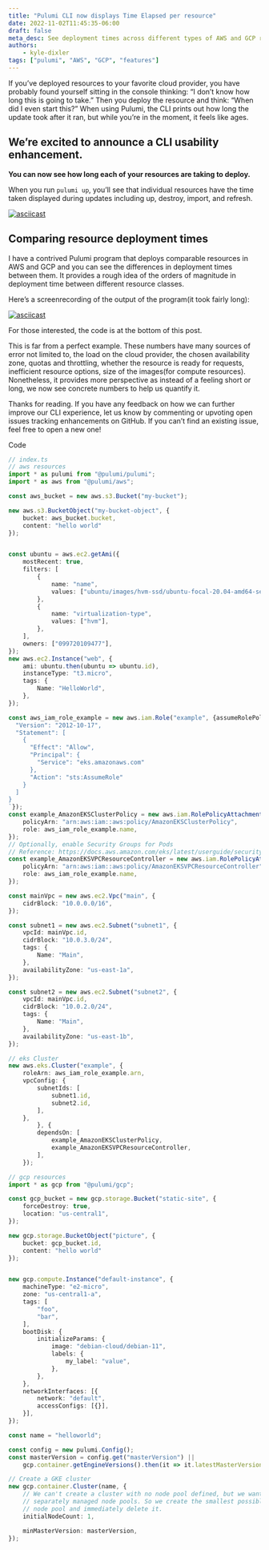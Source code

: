 ```yaml
---
title: "Pulumi CLI now displays Time Elapsed per resource"
date: 2022-11-02T11:45:35-06:00
draft: false
meta_desc: See deployment times across different types of AWS and GCP resources.
authors:
    - kyle-dixler
tags: ["pulumi", "AWS", "GCP", "features"]
---
```


If you’ve deployed resources to your favorite cloud provider, you have probably found yourself sitting in the console thinking: “I don’t know how long this is going to take.” Then you deploy the resource and think: “When did I even start this?” When using Pulumi, the CLI prints out how long the update took after it ran, but while you’re in the moment, it feels like ages.

## We’re excited to announce a CLI usability enhancement.

**You can now see how long each of your resources are taking to deploy.**

When you run `pulumi up`, you’ll see that individual resources have the time taken displayed during updates including up, destroy, import, and refresh.

[![asciicast](https://asciinema.org/a/5Qf4oLoYOWvUHUMUXcPjHvXxL.svg)](https://asciinema.org/a/5Qf4oLoYOWvUHUMUXcPjHvXxL)

## Comparing resource deployment times

I have a contrived Pulumi program that deploys comparable resources in AWS and GCP and you can see the differences in deployment times between them. It provides a rough idea of the orders of magnitude in deployment time between different resource classes.

Here’s a screenrecording of the output of the program(it took fairly long):

[![asciicast](https://asciinema.org/a/8ZZe6iegHnahrPt8PpXSJtEnr.svg)](https://asciinema.org/a/8ZZe6iegHnahrPt8PpXSJtEnr)

For those interested, the code is at the bottom of this post.

This is far from a perfect example. These numbers have many sources of error not limited to, the load on the cloud provider, the chosen availability zone, quotas and throttling, whether the resource is ready for requests, inefficient resource options, size of the images(for compute resources). Nonetheless, it provides more perspective as instead of a feeling short or long, we now see concrete numbers to help us quantify it.

Thanks for reading. If you have any feedback on how we can further improve our CLI experience, let us know by commenting or upvoting open issues tracking enhancements on GitHub. If you can’t find an existing issue, feel free to open a new one!

Code

```typescript
// index.ts
// aws resources
import * as pulumi from "@pulumi/pulumi";
import * as aws from "@pulumi/aws";

const aws_bucket = new aws.s3.Bucket("my-bucket");

new aws.s3.BucketObject("my-bucket-object", {
    bucket: aws_bucket.bucket,
    content: "hello world"
});


const ubuntu = aws.ec2.getAmi({
    mostRecent: true,
    filters: [
        {
            name: "name",
            values: ["ubuntu/images/hvm-ssd/ubuntu-focal-20.04-amd64-server-*"],
        },
        {
            name: "virtualization-type",
            values: ["hvm"],
        },
    ],
    owners: ["099720109477"],
});
new aws.ec2.Instance("web", {
    ami: ubuntu.then(ubuntu => ubuntu.id),
    instanceType: "t3.micro",
    tags: {
        Name: "HelloWorld",
    },
});

const aws_iam_role_example = new aws.iam.Role("example", {assumeRolePolicy: `{
  "Version": "2012-10-17",
  "Statement": [
    {
      "Effect": "Allow",
      "Principal": {
        "Service": "eks.amazonaws.com"
      },
      "Action": "sts:AssumeRole"
    }
  ]
}
`});
const example_AmazonEKSClusterPolicy = new aws.iam.RolePolicyAttachment("example-AmazonEKSClusterPolicy", {
    policyArn: "arn:aws:iam::aws:policy/AmazonEKSClusterPolicy",
    role: aws_iam_role_example.name,
});
// Optionally, enable Security Groups for Pods
// Reference: https://docs.aws.amazon.com/eks/latest/userguide/security-groups-for-pods.html
const example_AmazonEKSVPCResourceController = new aws.iam.RolePolicyAttachment("example-AmazonEKSVPCResourceController", {
    policyArn: "arn:aws:iam::aws:policy/AmazonEKSVPCResourceController",
    role: aws_iam_role_example.name,
});

const mainVpc = new aws.ec2.Vpc("main", {
    cidrBlock: "10.0.0.0/16",
});

const subnet1 = new aws.ec2.Subnet("subnet1", {
    vpcId: mainVpc.id,
    cidrBlock: "10.0.3.0/24",
    tags: {
        Name: "Main",
    },
    availabilityZone: "us-east-1a",
});

const subnet2 = new aws.ec2.Subnet("subnet2", {
    vpcId: mainVpc.id,
    cidrBlock: "10.0.2.0/24",
    tags: {
        Name: "Main",
    },
    availabilityZone: "us-east-1b",
});

// eks Cluster
new aws.eks.Cluster("example", {
    roleArn: aws_iam_role_example.arn,
    vpcConfig: {
        subnetIds: [
            subnet1.id,
            subnet2.id,
        ],
    },
        }, {
        dependsOn: [
            example_AmazonEKSClusterPolicy,
            example_AmazonEKSVPCResourceController,
        ],
    });

// gcp resources
import * as gcp from "@pulumi/gcp";

const gcp_bucket = new gcp.storage.Bucket("static-site", {
    forceDestroy: true,
    location: "us-central1",
});

new gcp.storage.BucketObject("picture", {
    bucket: gcp_bucket.id,
    content: "hello world"
});


new gcp.compute.Instance("default-instance", {
    machineType: "e2-micro",
    zone: "us-central1-a",
    tags: [
        "foo",
        "bar",
    ],
    bootDisk: {
        initializeParams: {
            image: "debian-cloud/debian-11",
            labels: {
                my_label: "value",
            },
        },
    },
    networkInterfaces: [{
        network: "default",
        accessConfigs: [{}],
    }],
});

const name = "helloworld";

const config = new pulumi.Config();
const masterVersion = config.get("masterVersion") ||
    gcp.container.getEngineVersions().then(it => it.latestMasterVersion);

// Create a GKE cluster
new gcp.container.Cluster(name, {
    // We can't create a cluster with no node pool defined, but we want to only use
    // separately managed node pools. So we create the smallest possible default
    // node pool and immediately delete it.
    initialNodeCount: 1,

    minMasterVersion: masterVersion,
});
```
